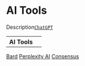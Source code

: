 # AI Tools

<table>
  <tr><th>AI Tools</th>Description<th></th></tr>
  <tr><code><a href=https://chat.openai.com/>ChatGPT</a></code></tr>
</table>

[Bard]()
[Perplexity AI]()
[Consensus]()
